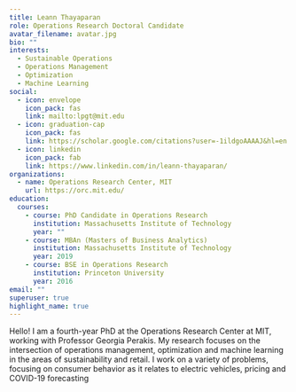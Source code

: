 ```yaml
---
title: Leann Thayaparan
role: Operations Research Doctoral Candidate
avatar_filename: avatar.jpg
bio: ""
interests:
  - Sustainable Operations
  - Operations Management
  - Optimization
  - Machine Learning
social:
  - icon: envelope
    icon_pack: fas
    link: mailto:lpgt@mit.edu
  - icon: graduation-cap
    icon_pack: fas
    link: https://scholar.google.com/citations?user=-1ildgoAAAAJ&hl=en
  - icon: linkedin
    icon_pack: fab
    link: https://www.linkedin.com/in/leann-thayaparan/
organizations:
  - name: Operations Research Center, MIT
    url: https://orc.mit.edu/
education:
  courses:
    - course: PhD Candidate in Operations Research
      institution: Massachusetts Institute of Technology
      year: ""
    - course: MBAn (Masters of Business Analytics)
      institution: Massachusetts Institute of Technology
      year: 2019
    - course: BSE in Operations Research
      institution: Princeton University
      year: 2016
email: ""
superuser: true
highlight_name: true
---
```

Hello! I am a fourth-year PhD at the Operations Research Center at MIT, working with [](https://www.mit.edu/~dbertsim/ "https\://www.mit.edu/~dbertsim/")Professor Georgia Perakis. My research focuses on the intersection of operations management, optimization and machine learning in the areas of sustainability and retail. I work on a variety of problems, focusing on consumer behavior as it relates to electric vehicles, pricing and COVID-19 forecasting